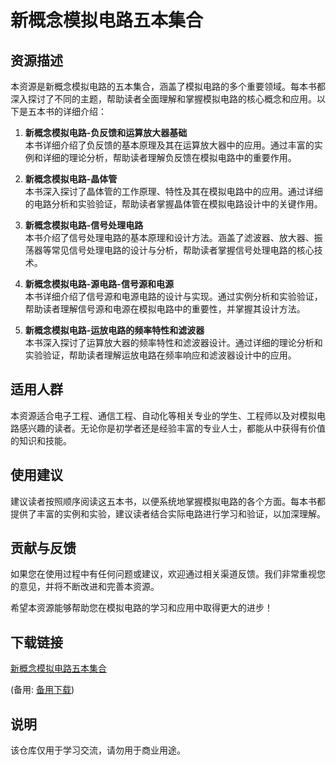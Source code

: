 # 新概念模拟电路五本集合

## 资源描述

本资源是新概念模拟电路的五本集合，涵盖了模拟电路的多个重要领域。每本书都深入探讨了不同的主题，帮助读者全面理解和掌握模拟电路的核心概念和应用。以下是五本书的详细介绍：

1. **新概念模拟电路-负反馈和运算放大器基础**  
   本书详细介绍了负反馈的基本原理及其在运算放大器中的应用。通过丰富的实例和详细的理论分析，帮助读者理解负反馈在模拟电路中的重要作用。

2. **新概念模拟电路-晶体管**  
   本书深入探讨了晶体管的工作原理、特性及其在模拟电路中的应用。通过详细的电路分析和实验验证，帮助读者掌握晶体管在模拟电路设计中的关键作用。

3. **新概念模拟电路-信号处理电路**  
   本书介绍了信号处理电路的基本原理和设计方法。涵盖了滤波器、放大器、振荡器等常见信号处理电路的设计与分析，帮助读者掌握信号处理电路的核心技术。

4. **新概念模拟电路-源电路-信号源和电源**  
   本书详细介绍了信号源和电源电路的设计与实现。通过实例分析和实验验证，帮助读者理解信号源和电源在模拟电路中的重要性，并掌握其设计方法。

5. **新概念模拟电路-运放电路的频率特性和滤波器**  
   本书深入探讨了运算放大器的频率特性和滤波器设计。通过详细的理论分析和实验验证，帮助读者理解运放电路在频率响应和滤波器设计中的应用。

## 适用人群

本资源适合电子工程、通信工程、自动化等相关专业的学生、工程师以及对模拟电路感兴趣的读者。无论你是初学者还是经验丰富的专业人士，都能从中获得有价值的知识和技能。

## 使用建议

建议读者按照顺序阅读这五本书，以便系统地掌握模拟电路的各个方面。每本书都提供了丰富的实例和实验，建议读者结合实际电路进行学习和验证，以加深理解。

## 贡献与反馈

如果您在使用过程中有任何问题或建议，欢迎通过相关渠道反馈。我们非常重视您的意见，并将不断改进和完善本资源。

希望本资源能够帮助您在模拟电路的学习和应用中取得更大的进步！

## 下载链接
[新概念模拟电路五本集合](https://pan.quark.cn/s/f97026dd249b) 

(备用: [备用下载](https://pan.baidu.com/s/1HUrO-sDiwzTS_K_7gI1QCQ?pwd=1234))

## 说明

该仓库仅用于学习交流，请勿用于商业用途。
